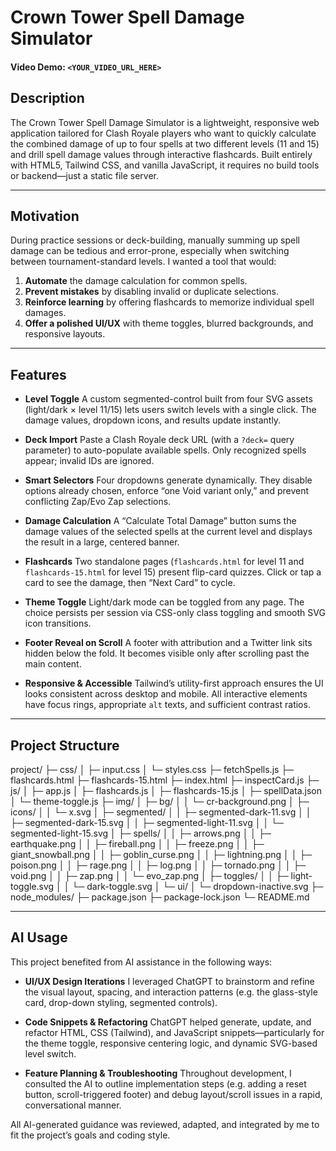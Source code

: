 # Crown Tower Spell Damage Simulator

#### Video Demo: `<YOUR_VIDEO_URL_HERE>`

## Description

The Crown Tower Spell Damage Simulator is a lightweight, responsive web application tailored for Clash Royale players who want to quickly calculate the combined damage of up to four spells at two different levels (11 and 15) and drill spell damage values through interactive flashcards. Built entirely with HTML5, Tailwind CSS, and vanilla JavaScript, it requires no build tools or backend—just a static file server.

---

## Motivation

During practice sessions or deck-building, manually summing up spell damage can be tedious and error-prone, especially when switching between tournament-standard levels. I wanted a tool that would:

1. **Automate** the damage calculation for common spells.
2. **Prevent mistakes** by disabling invalid or duplicate selections.
3. **Reinforce learning** by offering flashcards to memorize individual spell damages.
4. **Offer a polished UI/UX** with theme toggles, blurred backgrounds, and responsive layouts.

---

## Features

- **Level Toggle**
  A custom segmented-control built from four SVG assets (light/dark × level 11/15) lets users switch levels with a single click. The damage values, dropdown icons, and results update instantly.

- **Deck Import**
  Paste a Clash Royale deck URL (with a `?deck=` query parameter) to auto-populate available spells. Only recognized spells appear; invalid IDs are ignored.

- **Smart Selectors**
  Four dropdowns generate dynamically. They disable options already chosen, enforce “one Void variant only,” and prevent conflicting Zap/Evo Zap selections.

- **Damage Calculation**
  A “Calculate Total Damage” button sums the damage values of the selected spells at the current level and displays the result in a large, centered banner.

- **Flashcards**
  Two standalone pages (`flashcards.html` for level 11 and `flashcards-15.html` for level 15) present flip-card quizzes. Click or tap a card to see the damage, then “Next Card” to cycle.

- **Theme Toggle**
  Light/dark mode can be toggled from any page. The choice persists per session via CSS-only class toggling and smooth SVG icon transitions.

- **Footer Reveal on Scroll**
  A footer with attribution and a Twitter link sits hidden below the fold. It becomes visible only after scrolling past the main content.

- **Responsive & Accessible**
  Tailwind’s utility-first approach ensures the UI looks consistent across desktop and mobile. All interactive elements have focus rings, appropriate `alt` texts, and sufficient contrast ratios.

---

## Project Structure
project/
├─ css/
│  ├─ input.css
│  └─ styles.css
├─ fetchSpells.js
├─ flashcards.html
├─ flashcards-15.html
├─ index.html
├─ inspectCard.js
├─ js/
│  ├─ app.js
│  ├─ flashcards.js
│  ├─ flashcards-15.js
│  ├─ spellData.json
│  └─ theme-toggle.js
├─ img/
│  ├─ bg/
│  │  └─ cr-background.png
│  ├─ icons/
│  │  └─ x.svg
│  ├─ segmented/
│  │  ├─ segmented-dark-11.svg
│  │  ├─ segmented-dark-15.svg
│  │  ├─ segmented-light-11.svg
│  │  └─ segmented-light-15.svg
│  ├─ spells/
│  │  ├─ arrows.png
│  │  ├─ earthquake.png
│  │  ├─ fireball.png
│  │  ├─ freeze.png
│  │  ├─ giant_snowball.png
│  │  ├─ goblin_curse.png
│  │  ├─ lightning.png
│  │  ├─ poison.png
│  │  ├─ rage.png
│  │  ├─ log.png
│  │  ├─ tornado.png
│  │  ├─ void.png
│  │  ├─ zap.png
│  │  └─ evo_zap.png
│  ├─ toggles/
│  │  ├─ light-toggle.svg
│  │  └─ dark-toggle.svg
│  └─ ui/
│     └─ dropdown-inactive.svg
├─ node_modules/
├─ package.json
├─ package-lock.json
└─ README.md

---

## AI Usage

This project benefited from AI assistance in the following ways:

- **UI/UX Design Iterations**
  I leveraged ChatGPT to brainstorm and refine the visual layout, spacing, and interaction patterns (e.g. the glass-style card, drop-down styling, segmented controls).

- **Code Snippets & Refactoring**
  ChatGPT helped generate, update, and refactor HTML, CSS (Tailwind), and JavaScript snippets—particularly for the theme toggle, responsive centering logic, and dynamic SVG-based level switch.

- **Feature Planning & Troubleshooting**
  Throughout development, I consulted the AI to outline implementation steps (e.g. adding a reset button, scroll-triggered footer) and debug layout/scroll issues in a rapid, conversational manner.


All AI-generated guidance was reviewed, adapted, and integrated by me to fit the project’s goals and coding style.
